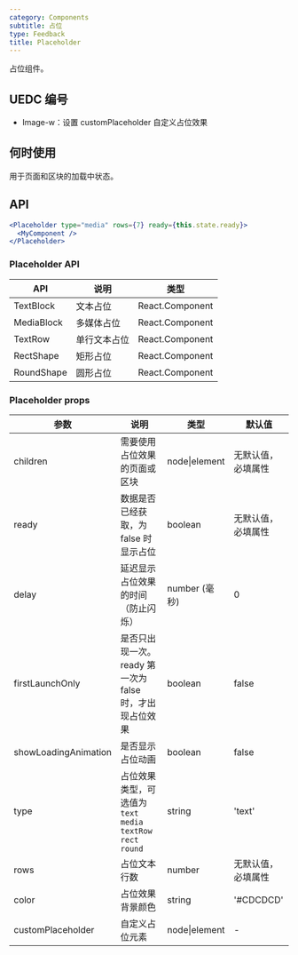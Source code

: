 ```yaml
---
category: Components
subtitle: 占位
type: Feedback
title: Placeholder
---
```


占位组件。

## UEDC 编号

* Image-w：设置 customPlaceholder 自定义占位效果

## 何时使用

用于页面和区块的加载中状态。

## API

```jsx
<Placeholder type="media" rows={7} ready={this.state.ready}>
  <MyComponent />
</Placeholder>
```

### Placeholder API

| API        | 说明         | 类型            |
| ---------- | ------------ | --------------- |
| TextBlock  | 文本占位     | React.Component |
| MediaBlock | 多媒体占位   | React.Component |
| TextRow    | 单行文本占位 | React.Component |
| RectShape  | 矩形占位     | React.Component |
| RoundShape | 圆形占位     | React.Component |

### Placeholder props

| 参数                 | 说明                                                           | 类型          | 默认值             |
| -------------------- | -------------------------------------------------------------- | ------------- | ------------------ |
| children             | 需要使用占位效果的页面或区块                                   | node\|element | 无默认值，必填属性 |
| ready                | 数据是否已经获取，为 false 时显示占位                          | boolean       | 无默认值，必填属性 |
| delay                | 延迟显示占位效果的时间（防止闪烁）                             | number (毫秒) | 0                  |
| firstLaunchOnly      | 是否只出现一次。ready 第一次为 false 时，才出现占位效果        | boolean       | false              |
| showLoadingAnimation | 是否显示占位动画                                               | boolean       | false              |
| type                 | 占位效果类型，可选值为 `text` `media` `textRow` `rect` `round` | string        | 'text'             |
| rows                 | 占位文本行数                                                   | number        | 无默认值，必填属性 |
| color                | 占位效果背景颜色                                               | string        | '#CDCDCD'          |
| customPlaceholder    | 自定义占位元素                                                 | node\|element | -                  |
